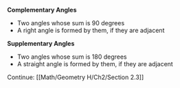 **Complementary Angles**
- Two angles whose sum is 90 degrees
- A right angle is formed by them, if they are adjacent

**Supplementary Angles**
- Two angles whose sum is 180 degrees
- A straight angle is formed by them, if they are adjacent

Continue:
[[Math/Geometry H/Ch2/Section 2.3]]